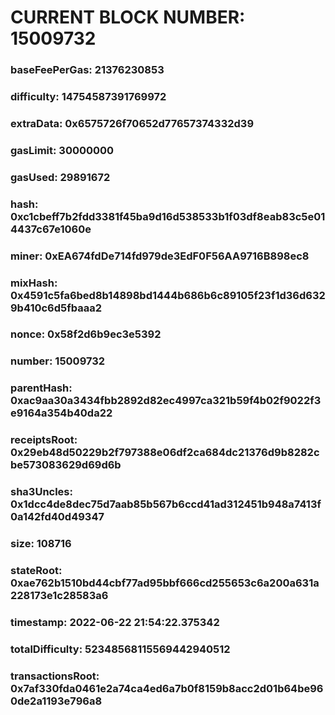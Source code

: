 # CURRENT BLOCK NUMBER: 15009732

### baseFeePerGas: 21376230853
### difficulty: 14754587391769972
### extraData: 0x6575726f70652d77657374332d39
### gasLimit: 30000000
### gasUsed: 29891672
### hash: 0xc1cbeff7b2fdd3381f45ba9d16d538533b1f03df8eab83c5e014437c67e1060e
### miner: 0xEA674fdDe714fd979de3EdF0F56AA9716B898ec8
### mixHash: 0x4591c5fa6bed8b14898bd1444b686b6c89105f23f1d36d6329b410c6d5fbaaa2
### nonce: 0x58f2d6b9ec3e5392
### number: 15009732
### parentHash: 0xac9aa30a3434fbb2892d82ec4997ca321b59f4b02f9022f3e9164a354b40da22
### receiptsRoot: 0x29eb48d50229b2f797388e06df2ca684dc21376d9b8282cbe573083629d69d6b
### sha3Uncles: 0x1dcc4de8dec75d7aab85b567b6ccd41ad312451b948a7413f0a142fd40d49347
### size: 108716
### stateRoot: 0xae762b1510bd44cbf77ad95bbf666cd255653c6a200a631a228173e1c28583a6
### timestamp: 2022-06-22 21:54:22.375342
### totalDifficulty: 52348568115569442940512
### transactionsRoot: 0x7af330fda0461e2a74ca4ed6a7b0f8159b8acc2d01b64be960de2a1193e796a8
